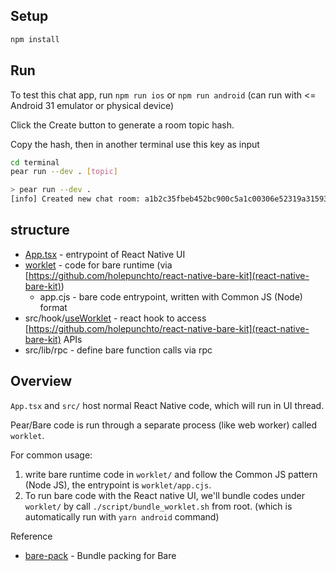 ## Setup

```sh
npm install
```

## Run

To test this chat app, run `npm run ios` or `npm run android` (can run with <= Android 31 emulator or physical device)

Click the Create button to generate a room topic hash.

Copy the hash, then in another terminal use this key as input

```sh
cd terminal
pear run --dev . [topic]
```


```sh
> pear run --dev .
[info] Created new chat room: a1b2c35fbeb452bc900c5a1c00306e52319a3159317312f54fe5a246d634f51a
```


## structure

- [App.tsx](app/App.js) - entrypoint of React Native UI
- [worklet](app/worklet) - code for bare runtime (via [https://github.com/holepunchto/react-native-bare-kit](react-native-bare-kit))
  - app.cjs - bare code entrypoint, written with Common JS (Node) format
- src/hook/[useWorklet](app/src/hook/useWorklet.js) - react hook to access [https://github.com/holepunchto/react-native-bare-kit](react-native-bare-kit) APIs
- src/lib/rpc - define bare function calls via rpc

## Overview

`App.tsx` and `src/` host normal React Native code, which will run in UI thread.

Pear/Bare code is run through a separate process (like web worker) called `worklet`.

For common usage:

1. write bare runtime code in `worklet/` and follow the Common JS pattern (Node JS), the entrypoint is `worklet/app.cjs`.
2. To run bare code with the React native UI, we'll bundle codes under `worklet/` by call `./script/bundle_worklet.sh` from root. (which is automatically run with `yarn android` command)

Reference
- [bare-pack](https://www.npmjs.com/package/bare-pack) - Bundle packing for Bare
